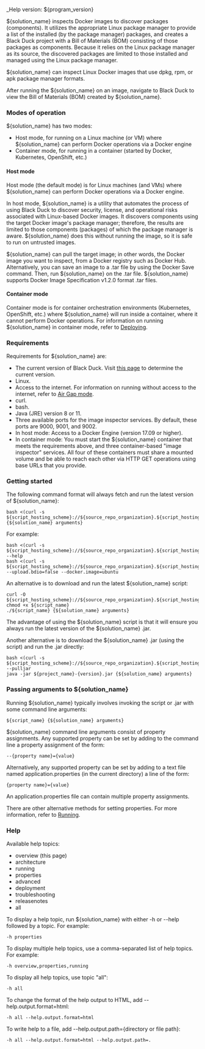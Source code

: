 _Help version: ${program_version}

${solution_name} inspects Docker images to discover packages (components).
It utilizes the appropriate Linux package manager to provide a list of
the installed (by the package manager) packages, and creates a Black Duck project with a Bill of Materials (BOM) consisting of those packages as components.
Because it relies on the Linux package manager as its source, the discovered packages are limited to those installed and managed using the Linux package manager.

${solution_name} can inspect Linux Docker images that use dpkg, rpm, or apk package manager formats.

After running the ${solution_name} on an image, navigate to Black Duck to view the Bill of Materials (BOM) created by 
${solution_name}.

### Modes of operation

${solution_name} has two modes:

* Host mode, for running on a Linux machine (or VM) where ${solution_name} can perform Docker operations via a Docker engine
* Container mode, for running in a container (started by Docker, Kubernetes, OpenShift, etc.)

#### Host mode

Host mode (the default mode) is for Linux machines (and VMs) where ${solution_name} can perform Docker operations via a Docker engine.

In host mode, ${solution_name} is a utility that automates the process of using Black Duck to discover security, license, and operational risks
associated with Linux-based Docker images. It discovers components using the target Docker image's package manager; therefore, the results
are limited to those components (packages) of which the package manager is aware. ${solution_name} does this without running
the image, so it is safe to run on untrusted images.

${solution_name} can pull the target image; in other words, the Docker image you want to inspect, from a Docker registry such
as Docker Hub. Alternatively, you can save an image to a .tar file by using the Docker Save command. Then, run ${solution_name}
on the .tar file. ${solution_name} supports Docker Image Specification v1.2.0 format .tar files.

#### Container mode

Container mode is for container orchestration environments (Kubernetes, OpenShift, etc.) where ${solution_name} will run
inside a container, where it cannot perform Docker operations. For information on running ${solution_name} in container mode,
refer to [Deploying](deployment.md).

### Requirements

Requirements for ${solution_name} are:

* The current version of Black Duck. Visit [this page](${blackduck_release_page}) to determine the current version. 
* Linux.
* Access to the internet. For information on running without access to the internet, refer to [Air Gap mode](advanced.md#air-gap-mode).
* curl.
* bash.
* Java (JRE) version 8 or 11.
* Three available ports for the image inspector services.  By default, these ports are 9000, 9001, and 9002.
* In host mode: Access to a Docker Engine (version 17.09 or higher).
* In container mode: You must start the ${solution_name} container that meets the requirements above, and three container-based
"image inspector" services. 
All four of these containers must share a mounted volume and be able to reach each other via HTTP GET operations using base URLs
that you provide.
    
### Getting started

The following command format will always fetch and run the latest version of ${solution_name}:

    bash <(curl -s ${script_hosting_scheme}://${source_repo_organization}.${script_hosting_domain}/${project_name}/${script_name}) {${solution_name} arguments}

For example:

    bash <(curl -s ${script_hosting_scheme}://${source_repo_organization}.${script_hosting_domain}/${project_name}/${script_name}) --help
    bash <(curl -s ${script_hosting_scheme}://${source_repo_organization}.${script_hosting_domain}/${project_name}/${script_name}) --upload.bdio=false --docker.image=ubuntu

An alternative is to download and run the latest ${solution_name} script:

    curl -O  ${script_hosting_scheme}://${source_repo_organization}.${script_hosting_domain}/${project_name}/${script_name}
    chmod +x ${script_name}
    ./${script_name} {${solution_name} arguments}

The advantage of using the ${solution_name} script is that it will ensure you always run the latest version of the ${solution_name} .jar.

Another alternative is to download the ${solution_name} .jar (using the script) and run the .jar directly:

    bash <(curl -s ${script_hosting_scheme}://${source_repo_organization}.${script_hosting_domain}/${project_name}/${script_name}) --pulljar
    java -jar ${project_name}-{version}.jar {${solution_name} arguments}

### Passing arguments to ${solution_name}

Running ${solution_name} typically involves invoking the script or .jar with some command line arguments:

    ${script_name} {${solution_name} arguments}
    
${solution_name} command line arguments consist of property assignments. Any supported property can be set by adding to the command line
a property assignment of the form:

	--{property name}={value}

Alternatively, any supported property can be set by adding to a text file named
application.properties (in the current directory) a line of the form:

    {property name}={value}

An application.properties file can contain multiple property assignments.

There are other alternative methods for setting properties. For more information, refer to [Running](running.md).

### Help

Available help topics:

* overview (this page)
* architecture
* running
* properties
* advanced
* deployment
* troubleshooting
* releasenotes
* all

To display a help topic, run ${solution_name} with either -h or --help followed by a topic. For example:

    -h properties
    
To display multiple help topics, use a comma-separated list of help topics. For example:

    -h overview,properties,running

To display all help topics, use topic "all":

    -h all

To change the format of the help output to HTML, add --help.output.format=html:

    -h all --help.output.format=html

To write help to a file, add --help.output.path={directory or file path}:

    -h all --help.output.format=html --help.output.path=.


